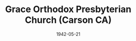 ---
date: &id001 1942-05-21
end_date: null
location:
  address: 22511 South Figueroa Street
  city: Carson
  state: CA
minister:
- end: 1943-01-01
  name: Floyd Hamilton
  start: 1942-05-21
  type: Pastor
- end: 1949-01-01
  name: Robert Graham
  start: 1943-01-01
  type: Pastor
- end: 1962-01-01
  name: David Calderwood
  start: 1949-01-01
  type: Pastor
- end: 1968-01-01
  name: William Bomer
  start: 1962-01-01
  type: Pastor
- end: 1971-01-01
  name: Calvin Malcor
  start: 1969-01-01
  type: Pastor
- end: 1976-01-01
  name: Bruce Coie
  start: 1972-01-01
  type: Pastor
- end: 1983-01-01
  name: Arthur Ames
  start: 1976-01-01
  type: Pastor
- end: 2003-01-01
  name: Rollin Keller
  start: 1983-01-01
  type: Pastor
- end: 2008-01-01
  name: Dale Hanaoka
  start: 2005-01-01
  type: Pastor
- end: null
  name: Joshua P. Lyon
  start: 2013-01-01
  type: Pastor
ministers:
- Floyd Hamilton
- Robert Graham
- David Calderwood
- William Bomer
- Calvin Malcor
- Bruce Coie
- Arthur Ames
- Rollin Keller
- Dale Hanaoka
- Joshua P. Lyon
name: Grace Orthodox Presbyterian Church
names:
- end: null
  name: Grace Orthodox Presbyterian Church
  start: 1942-05-21
origination_date: *id001
raw_data: 'AR    Carson


  Grace Orthodox Presbyterian Church  (May 21, 1942- )

  22511 South Figueroa Street

  Pastors: Floyd Hamilton, 1942-43

  Robert Graham, 1943-49

  David Calderwood, 1949-62

  William Bomer, 1962-68

  Calvin Malcor, 1969-71

  Bruce Coie, 1972-76

  Arthur Ames, 1976-83

  Rollin Keller, 1983-2003

  Dale Hanaoka, 2005-8

  Joshua P. Lyon, 2013-

  '
received_from: null
states:
- CA
status:
  active: true
  end_date: null
  reason: null
  received_from: null
  withdrawal_to: null
title: Grace Orthodox Presbyterian Church (Carson CA)
year_established:
- 1942

---